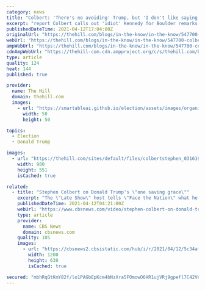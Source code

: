 ```yaml
---
category: news
title: "Colbert: 'There's no avoiding' Trump, but 'I don't like saying his name'"
excerpt: "report Colbert calls out 'idiot' Kennedy for Boulder remarks MORE says he avoids saying former President Trump Donald Trump Gaetz was denied meeting with Trump: CNN Federal Reserve chair ..."
publishedDateTime: 2021-04-12T17:04:00Z
originalUrl: "https://thehill.com/blogs/in-the-know/in-the-know/547700-colbert-theres-no-avoiding-trump-but-i-dont-like-saying-his"
webUrl: "https://thehill.com/blogs/in-the-know/in-the-know/547700-colbert-theres-no-avoiding-trump-but-i-dont-like-saying-his"
ampWebUrl: "https://thehill.com/blogs/in-the-know/in-the-know/547700-colbert-theres-no-avoiding-trump-but-i-dont-like-saying-his?amp"
cdnAmpWebUrl: "https://thehill-com.cdn.ampproject.org/c/s/thehill.com/blogs/in-the-know/in-the-know/547700-colbert-theres-no-avoiding-trump-but-i-dont-like-saying-his?amp"
type: article
quality: 124
heat: 144
published: true

provider:
  name: The Hill
  domain: thehill.com
  images:
    - url: "https://smartableai.github.io/election/assets/images/organizations/thehill.com-50x50.jpg"
      width: 50
      height: 50

topics:
  - Election
  - Donald Trump

images:
  - url: "https://thehill.com/sites/default/files/colbertstephen_031619.jpg"
    width: 980
    height: 551
    isCached: true

related:
  - title: "Stephen Colbert on Donald Trump's \"one saving grace\""
    excerpt: "The \"Late Show\" host tells \"Face the Nation\" what he thinks of the outspoken businessman who has dominated the 2016 Republican presidential primary."
    publishedDateTime: 2021-04-12T04:21:00Z
    webUrl: "https://www.cbsnews.com/video/stephen-colbert-on-donald-trumps-one-saving-grace-1/"
    type: article
    provider:
      name: CBS News
      domain: cbsnews.com
    quality: 105
    images:
      - url: "https://cbsnews2.cbsistatic.com/hub/i/r/2021/04/12/5c34af6c-aead-44f7-8ab2-c01dc751efcc/thumbnail/1200x630/2595271696eaa1a415628849fc8f4483/ftn-colberttrump-1127-478722-640x360.jpg"
        width: 1200
        height: 630
        isCached: true

secured: "mbhRqGtKmY82f/lo1PAGbEpKcm4bNzXra5FOmowO6XR1ujVRj9gpefl7C42Vn8piOqUDa0jXxd2RbIrAvyGPlDVxzieaNjWyeQTC/CGtYPTZUw8WAxk9C+khPU1s7mHxcGsAoW/1DBYOiBhiVfJOA4pwknRkHirNbeeA5QCt69nhCs2d39KxN8PhiWRHhUz/T5CpTyltWnM1SyeH5oliwf2UJk5Y2a3rJdvAj2wNc+2moACJF+BJJ94CFOgQA3nURyJPTg6IGMX/7zGqB0hgysHdr37UzVbzkjxaujfotB6ouWsTg4rT64Yb570IVKp01YoRLZYjdO3LlKgmn1mEo+nkHYWMroBqwl7S/qzMCmc=;ExTHvRcSYU/N/p3vz7r+qg=="
---
```


